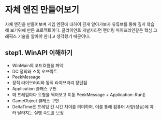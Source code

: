 # 자체 엔진 만들어보기
자체 엔진을 만들어보며 게임 엔진에 대하여 깊게 알아가보자 유튜브를 통해 깊게 학습해 보기위해 만든 프로젝트이다.
클라이언트 개발자라면 렌더링 파이프라인같은 핵심 그래픽스 기술을 알아야 한다고 생각했기 때문이다.

## step1. WinAPI 이해하기
* WinMain의 코드흐름을 파악
* DC 정의와 스톡 오브젝트
* PeekMessage
* 정적 라이브러리와 동적 라이브러리 장단점
* Application 클래스 구현
* 매 프레임마다 도형을 찍어보고 이동 PeekMessage + Application::Run()
* GameObject 클래스 구현
* DeltaTime은 프레임 간 시간 차이를 의미하며, 이를 통해 컴퓨터 사양(성능)에 따라 달라지는 실행 속도를 보정